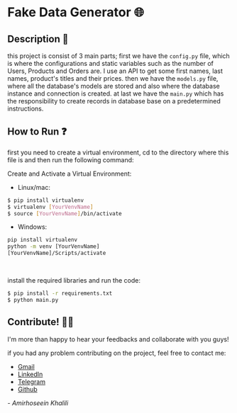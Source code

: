 # Fake Data Generator 🌐

## Description 📑
this project is consist of 3 main parts; first we have the `config.py` file, which is where the configurations 
and static variables such as the number of Users, Products and Orders are. I use an API to get some first names, last names, product's titles and their prices.
then we have the `models.py` file, where all the database's models are stored and also where the database instance 
and connection is created. at last we have the `main.py` which has the responsibility to create records in database
base on a predetermined instructions.
 
## How to Run ❓
first you need to create a virtual environment, cd to the directory where this file is and then run the following command:

Create and Activate a Virtual Environment:<br>
 
- Linux/mac: 
```bash
$ pip install virtualenv
$ virtualenv [YourVenvName]
$ source [YourVenvName]/bin/activate
```

- Windows:
```cmd
pip install virtualenv
python -m venv [YourVenvName]
[YourVenvName]/Scripts/activate
```
<br>


install the required libraries and run the code:
```bash
$ pip install -r requirements.txt
$ python main.py
```

## Contribute! 🤝🏻
I'm more than happy to hear your feedbacks and collaborate with you guys!

if you had any problem contributing on the project, feel free to contact me:

- [Gmail](mailto:amirhosseinkhalili901@gmail.com "my gmail address")
- [LinkedIn](https://linkedin.com/in/amirhossein-khalili-a83250271 "my LinkedIn account")
- [Telegram](https://t.me/Amirkh_MoD "my Telegram account")
- [Github](https://github.com/amirkhgraphic "my Github account")



*- Amirhoseein Khalili*